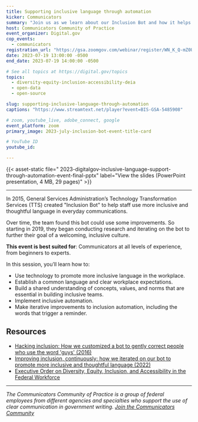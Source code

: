 ```yaml
---
title: Supporting inclusive language through automation
kicker: Communicators
summary: "Join us as we learn about our Inclusion Bot and how it helps to create an inclusive culture in the workplace."
host: Communicators Community of Practice
event_organizer: Digital.gov
cop_events:
  - communicators
registration_url: "https://gsa.zoomgov.com/webinar/register/WN_K_Q-mZ0URjypymxmVl8OMA"
date: 2023-07-19 13:00:00 -0500
end_date: 2023-07-19 14:00:00 -0500

# See all topics at https://digital.gov/topics
topics:
  - diversity-equity-inclusion-accessibility-deia
  - open-data
  - open-source

slug: supporting-inclusive-language-through-automation
captions: "https://www.streamtext.net/player?event=BIS-GSA-5485908"

# zoom, youtube_live, adobe_connect, google
event_platform: zoom
primary_image: 2023-july-inclusion-bot-event-title-card

# YouTube ID
youtube_id: 

---
```


{{< asset-static file=" 2023-digitalgov-inclusive-language-support-through-automation-event-final-pptx" label="View the slides (PowerPoint presentation, 4 MB, 29 pages)" >}}

---

In 2015, General Services Administration’s Technology Transformation Services (TTS) created "Inclusion Bot" to help staff use more inclusive and thoughtful language in everyday communications.

Over time, the team found this bot could use some improvements. So starting in 2019, they began conducting research and iterating on the bot to further their goal of a welcoming, inclusive culture.

**This event is best suited for**: Communicators at all levels of experience, from beginners to experts.

In this session, you’ll learn how to:

* Use technology to promote more inclusive language in the workplace.
* Establish a common language and clear workplace expectations.
* Build a shared understanding of concepts, values, and norms that are essential in building inclusive teams.
* Implement inclusive automation.
* Make iterative improvements to inclusion automation, including the words that trigger a reminder.

## Resources

* [Hacking inclusion: How we customized a bot to gently correct people who use the word 'guys' (2016)](https://18f.gsa.gov/2016/01/12/hacking-inclusion-by-customizing-a-slack-bot/)
* [Improving inclusion, continuously: how we iterated on our bot to promote more inclusive and thoughtful language (2022)](https://18f.gsa.gov/2022/11/14/improving-inclusion-continuously-how-we-iterated-on-our-bot-to-promote-more-inclusive-and-thoughtful-language/)
* [Executive Order on Diversity, Equity, Inclusion, and Accessibility in the Federal Workforce](https://www.whitehouse.gov/briefing-room/presidential-actions/2021/06/25/executive-order-on-diversity-equity-inclusion-and-accessibility-in-the-federal-workforce/)

---

*The Communicators Community of Practice is a group of federal employees from different agencies and specialties who support the use of clear communication in government writing. [Join the Communicators Community](https://digital.gov/communities/communicators/)*
